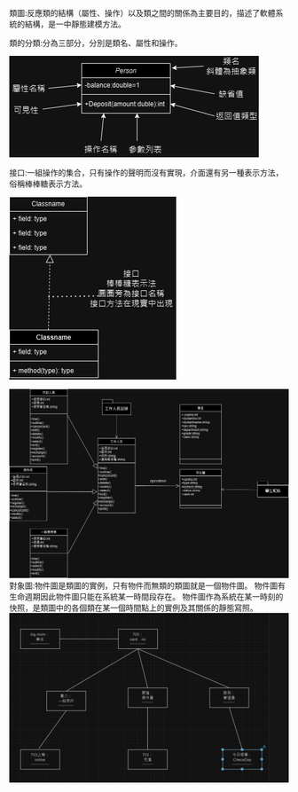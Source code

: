 類圖:反應類的結構（屬性、操作）以及類之間的關係為主要目的，描述了軟體系統的結構，是一中靜態建模方法。

類的分類:分為三部分，分別是類名、屬性和操作。

![image](https://github.com/11024244/Midterm/blob/main/%E7%B5%84%E6%88%90.png)

接口:一組操作的集合，只有操作的聲明而沒有實現，介面還有另一種表示方法，俗稱棒棒糖表示方法。

![image](https://github.com/11024244/Midterm/blob/main/%E6%8E%A5%E5%8F%A3.png)

![image](https://github.com/11024244/Midterm/blob/main/%E9%A1%9E%E5%9C%96.png)
對象圖:物件圖是類圖的實例，只有物件而無類的類圖就是一個物件圖。 物件圖有生命週期因此物件圖只能在系統某一時間段存在。 物件圖作為系統在某一時刻的快照，是類圖中的各個類在某一個時間點上的實例及其關係的靜態寫照。
![image](https://github.com/11024244/Midterm/blob/main/%E5%B0%8D%E8%B1%A1%E5%9C%96.png)
